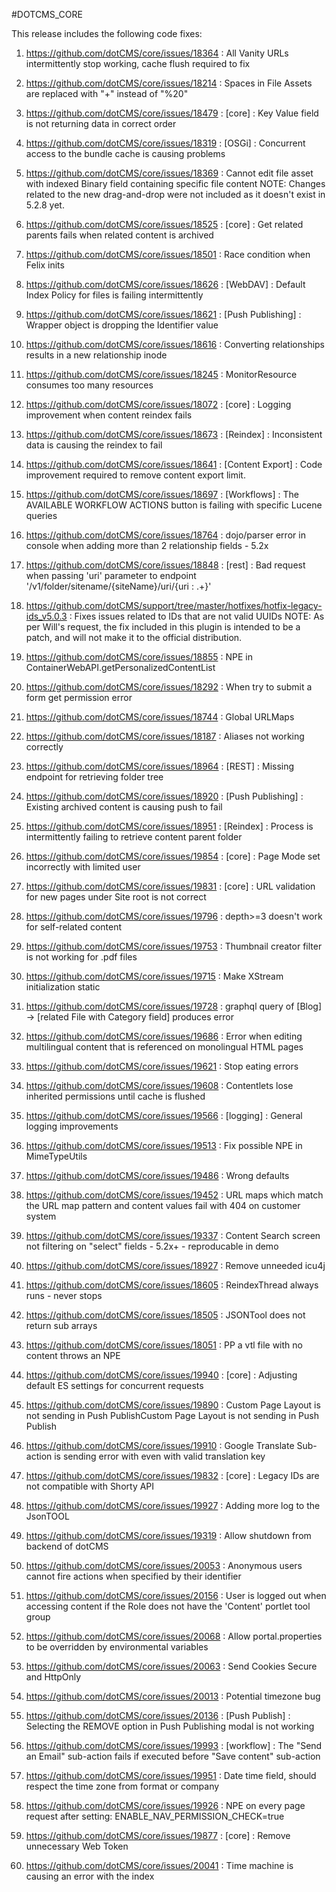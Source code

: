#DOTCMS_CORE


This release includes the following code fixes:

1. https://github.com/dotCMS/core/issues/18364 : All Vanity URLs intermittently stop working, cache flush required to fix

2. https://github.com/dotCMS/core/issues/18214 : Spaces in File Assets are replaced with "+" instead of "%20"

3. https://github.com/dotCMS/core/issues/18479 : [core] : Key Value field is not returning data in correct order

4. https://github.com/dotCMS/core/issues/18319 : [OSGi] : Concurrent access to the bundle cache is causing problems

5. https://github.com/dotCMS/core/issues/18369 : Cannot edit file asset with indexed Binary field containing specific file content
   NOTE: Changes related to the new drag-and-drop were not included as it doesn't exist in 5.2.8 yet.

6. https://github.com/dotCMS/core/issues/18525 : [core] : Get related parents fails when related content is archived

7. https://github.com/dotCMS/core/issues/18501 : Race condition when Felix inits

8. https://github.com/dotCMS/core/issues/18626 : [WebDAV] : Default Index Policy for files is failing intermittently

9. https://github.com/dotCMS/core/issues/18621 : [Push Publishing] : Wrapper object is dropping the Identifier value

10. https://github.com/dotCMS/core/issues/18616 : Converting relationships results in a new relationship inode

11. https://github.com/dotCMS/core/issues/18245 : MonitorResource consumes too many resources

12. https://github.com/dotCMS/core/issues/18072 : [core] : Logging improvement when content reindex fails

13. https://github.com/dotCMS/core/issues/18673 : [Reindex] : Inconsistent data is causing the reindex to fail

14. https://github.com/dotCMS/core/issues/18641 : [Content Export] : Code improvement required to remove content export limit.

15. https://github.com/dotCMS/core/issues/18697 : [Workflows] : The AVAILABLE WORKFLOW ACTIONS button is failing with specific Lucene queries

16. https://github.com/dotCMS/core/issues/18764 : dojo/parser error in console when adding more than 2 relationship fields - 5.2x

17. https://github.com/dotCMS/core/issues/18848 : [rest] : Bad request when passing 'uri' parameter to endpoint '/v1/folder/sitename/{siteName}/uri/{uri : .+}'

18. https://github.com/dotCMS/support/tree/master/hotfixes/hotfix-legacy-ids_v5.0.3 : Fixes issues related to IDs that are not valid UUIDs
    NOTE: As per Will's request, the fix included in this plugin is intended to be a patch, and will not make it to the official distribution.

19. https://github.com/dotCMS/core/issues/18855 : NPE in ContainerWebAPI.getPersonalizedContentList

20. https://github.com/dotCMS/core/issues/18292 : When try to submit a form get permission error

21. https://github.com/dotCMS/core/issues/18744 : Global URLMaps

22. https://github.com/dotCMS/core/issues/18187 : Aliases not working correctly

23. https://github.com/dotCMS/core/issues/18964 : [REST] : Missing endpoint for retrieving folder tree 

24. https://github.com/dotCMS/core/issues/18920 : [Push Publishing] : Existing archived content is causing push to fail

25. https://github.com/dotCMS/core/issues/18951 : [Reindex] : Process is intermittently failing to retrieve content parent folder

26. https://github.com/dotCMS/core/issues/19854 : [core] : Page Mode set incorrectly with limited user

27. https://github.com/dotCMS/core/issues/19831 : [core] : URL validation for new pages under Site root is not correct

28. https://github.com/dotCMS/core/issues/19796 : depth>=3 doesn't work for self-related content

29. https://github.com/dotCMS/core/issues/19753 : Thumbnail creator filter is not working for .pdf files

30. https://github.com/dotCMS/core/issues/19715 : Make XStream initialization static

31. https://github.com/dotCMS/core/issues/19728	: graphql query of [Blog] -> [related File with Category field] produces error

32. https://github.com/dotCMS/core/issues/19686 : Error when editing multilingual content that is referenced on monolingual HTML pages

33. https://github.com/dotCMS/core/issues/19621	: Stop eating errors

34. https://github.com/dotCMS/core/issues/19608 : Contentlets lose inherited permissions until cache is flushed

35. https://github.com/dotCMS/core/issues/19566 : [logging] : General logging improvements

36. https://github.com/dotCMS/core/issues/19513	: Fix possible NPE in MimeTypeUtils

37. https://github.com/dotCMS/core/issues/19486	: Wrong defaults

38. https://github.com/dotCMS/core/issues/19452	: URL maps which match the URL map pattern and content values fail with 404 on customer system

39. https://github.com/dotCMS/core/issues/19337	: Content Search screen not filtering on "select" fields - 5.2x+ - reproducable in demo

40. https://github.com/dotCMS/core/issues/18927	: Remove unneeded icu4j

41. https://github.com/dotCMS/core/issues/18605	: ReindexThread always runs - never stops

42. https://github.com/dotCMS/core/issues/18505	: JSONTool does not return sub arrays

43. https://github.com/dotCMS/core/issues/18051	: PP a vtl file with no content throws an NPE

44. https://github.com/dotCMS/core/issues/19940 : [core] : Adjusting default ES settings for concurrent requests

45. https://github.com/dotCMS/core/issues/19890	: Custom Page Layout is not sending in Push PublishCustom Page Layout is not sending in Push Publish

46. https://github.com/dotCMS/core/issues/19910	: Google Translate Sub-action is sending error with even with valid translation key

47. https://github.com/dotCMS/core/issues/19832	: [core] : Legacy IDs are not compatible with Shorty API

48. https://github.com/dotCMS/core/issues/19927	: Adding more log to the JsonTOOL

49. https://github.com/dotCMS/core/issues/19319	: Allow shutdown from backend of dotCMS

50. https://github.com/dotCMS/core/issues/20053 : Anonymous users cannot fire actions when specified by their identifier

51. https://github.com/dotCMS/core/issues/20156 : User is logged out when accessing content if the Role does not have the 'Content' portlet tool group

52. https://github.com/dotCMS/core/issues/20068 : Allow portal.properties to be overridden by environmental variables

53. https://github.com/dotCMS/core/issues/20063 : Send Cookies Secure and HttpOnly

54. https://github.com/dotCMS/core/issues/20013 : Potential timezone bug

55. https://github.com/dotCMS/core/issues/20136 : [Push Publish] : Selecting the REMOVE option in Push Publishing modal is not working

56. https://github.com/dotCMS/core/issues/19993 : [workflow] : The "Send an Email" sub-action fails if executed before "Save content" sub-action 

57. https://github.com/dotCMS/core/issues/19951 : Date time field, should respect the time zone from format or company

58. https://github.com/dotCMS/core/issues/19926 : NPE on every page request after setting: ENABLE_NAV_PERMISSION_CHECK=true

59. https://github.com/dotCMS/core/issues/19877 : [core] : Remove unnecessary Web Token

60. https://github.com/dotCMS/core/issues/20041 : Time machine is causing an error with the index